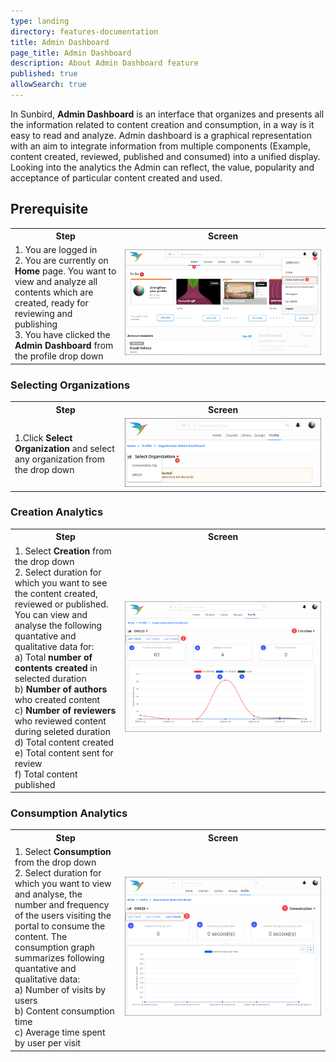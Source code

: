 ```yaml
---
type: landing
directory: features-documentation
title: Admin Dashboard
page_title: Admin Dashboard
description: About Admin Dashboard feature 
published: true
allowSearch: true
---
```

In Sunbird, **Admin Dashboard** is an interface that organizes and presents all the information related to content creation and consumption, in a way is it easy to read and analyze. Admin dashboard is a graphical representation with an aim to integrate information from multiple components (Example, content created, reviewed, published and consumed) into a unified display. Looking into the analytics the Admin can reflect, the value, popularity and acceptance of particular content created and used.  

## Prerequisite

<table>
  <tr>
    <th style="width:35%;">Step</th>
    <th style="width:65%;">Screen</th>
  </tr>
  <tr>
    <td>1. You are logged in <br>2. You are currently on <strong>Home</strong> page. You want to view and analyze all contents which are created, ready for reviewing  and publishing  <br>3. You have clicked the <b>Admin Dashboard</b> from the profile drop down 
      </td>
      <td><img src="pages/features-documentation/images/admindashboard/prerequisites.png"></td>
  </tr>
</table>
    
### Selecting Organizations 

<table>
  <tr>
    <th style="width:35%;">Step</th>
    <th style="width:65%;">Screen</th>
  </tr>
  <tr>
    <td>1.Click <b>Select Organization</b> and select any organization from the drop down</td>
     <td><img src="pages/features-documentation/images/admindashboard/selectorg.png"></td>
  </tr>
</table>
    
### Creation Analytics

<table>
  <tr>
    <th style="width:35%;">Step</th>
    <th style="width:65%;">Screen</th>
  </tr>
  <tr>
    <td>1. Select <b>Creation</b> from the drop down <br>2. Select duration for which you want to see the content created, reviewed or published. You can view and analyse the following quantative and qualitative data for: <br>a) Total <b>number of contents created</b> in selected duration <br>b) <b>Number of authors</b> who created content <br>c) <b>Number of reviewers</b> who reviewed content during seleted duration <br>d) Total content created <br>e) Total content sent for review <br>f) Total content published</td>
    <td><img src="pages/features-documentation/images/admindashboard/creationgraph.png"></td>
  </tr>
</table>

### Consumption Analytics

<table>
  <tr>
    <th style="width:35%;">Step</th>
    <th style="width:65%;">Screen</th>
  </tr>
  <tr>
    <td>1. Select <b>Consumption</b> from the drop down <br>2. Select duration for which you want to view and analyse, the number and frequency of the users visiting the portal to consume the content. The consumption graph summarizes following quantative and qualitative data: <br>a) Number of visits by users <br>b) Content consumption time <br>c) Average time spent by user per visit</td>
    <td><img src="pages/features-documentation/images/admindashboard/consumptiongraph.png"></td>
  </tr>
</table> 
      

